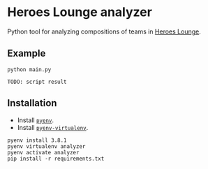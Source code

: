 # Heroes Lounge analyzer

Python tool for analyzing compositions of teams in [Heroes Lounge](https://heroeslounge.gg/).


## Example

```
python main.py
```

```
TODO: script result
```


## Installation

- Install [`pyenv`](https://github.com/pyenv/pyenv).
- Install [`pyenv-virtualenv`](https://github.com/pyenv/pyenv-virtualenv).

```
pyenv install 3.8.1
pyenv virtualenv analyzer
pyenv activate analyzer
pip install -r requirements.txt
```
